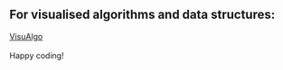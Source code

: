 <h2> For visualised algorithms and data structures: </h2>
<a href="https://visualgo.net"> VisuAlgo </a>
</br> </br>
Happy coding!
